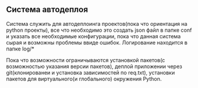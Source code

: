 ## Система автодеплоя

Система служить для автодеплоинга проектов(пока что ориентация на python проекты), все что необходимо
это создать json файл в папке conf и указать все необходимые конфигурации, пока что данная система
сырая и возможны проблемы ввиде ошибок. Логирование находится в папке log/*

Пока что возможности ограничываются установкой пакетов(с возможностью указания версии пакетов),
деплой приложении через git(клонированеи и установка зависимостей по req.txt), установки
пакетов для виртуального(и глобального) окружения Python.
